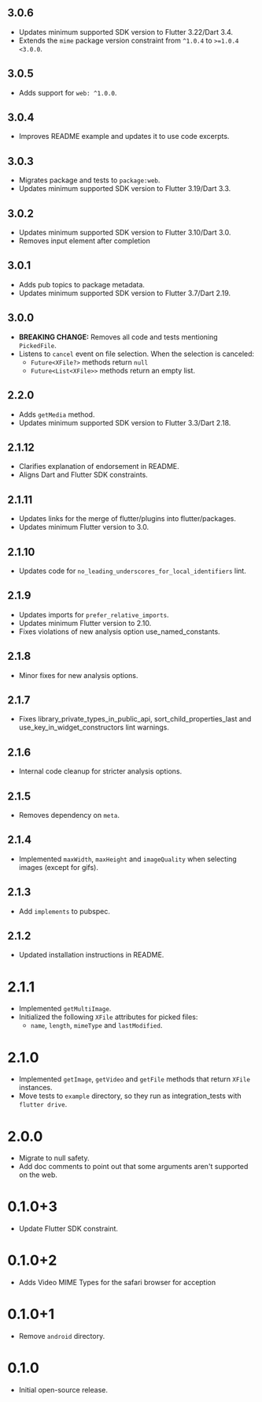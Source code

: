 ## 3.0.6

* Updates minimum supported SDK version to Flutter 3.22/Dart 3.4.
* Extends the `mime` package version constraint from `^1.0.4` to `>=1.0.4 <3.0.0`.

## 3.0.5

* Adds support for `web: ^1.0.0`.

## 3.0.4

* Improves README example and updates it to use code excerpts.

## 3.0.3

* Migrates package and tests to `package:web`.
* Updates minimum supported SDK version to Flutter 3.19/Dart 3.3.

## 3.0.2

* Updates minimum supported SDK version to Flutter 3.10/Dart 3.0.
* Removes input element after completion

## 3.0.1

* Adds pub topics to package metadata.
* Updates minimum supported SDK version to Flutter 3.7/Dart 2.19.

## 3.0.0

* **BREAKING CHANGE:** Removes all code and tests mentioning `PickedFile`.
* Listens to `cancel` event on file selection. When the selection is canceled:
  * `Future<XFile?>` methods return `null`
  * `Future<List<XFile>>` methods return an empty list.

## 2.2.0

* Adds `getMedia` method.
* Updates minimum supported SDK version to Flutter 3.3/Dart 2.18.

## 2.1.12

* Clarifies explanation of endorsement in README.
* Aligns Dart and Flutter SDK constraints.

## 2.1.11

* Updates links for the merge of flutter/plugins into flutter/packages.
* Updates minimum Flutter version to 3.0.

## 2.1.10

* Updates code for `no_leading_underscores_for_local_identifiers` lint.

## 2.1.9

* Updates imports for `prefer_relative_imports`.
* Updates minimum Flutter version to 2.10.
* Fixes violations of new analysis option use_named_constants.

## 2.1.8

* Minor fixes for new analysis options.

## 2.1.7

* Fixes library_private_types_in_public_api, sort_child_properties_last and use_key_in_widget_constructors
  lint warnings.

## 2.1.6

* Internal code cleanup for stricter analysis options.

## 2.1.5

* Removes dependency on `meta`.

## 2.1.4

* Implemented `maxWidth`, `maxHeight` and `imageQuality` when selecting images
  (except for gifs).

## 2.1.3

* Add `implements` to pubspec.

## 2.1.2

* Updated installation instructions in README.

# 2.1.1

* Implemented `getMultiImage`.
* Initialized the following `XFile` attributes for picked files:
  * `name`, `length`, `mimeType` and `lastModified`.

# 2.1.0

* Implemented `getImage`, `getVideo` and `getFile` methods that return `XFile` instances.
* Move tests to `example` directory, so they run as integration_tests with `flutter drive`.

# 2.0.0

* Migrate to null safety.
* Add doc comments to point out that some arguments aren't supported on the web.

# 0.1.0+3

* Update Flutter SDK constraint.

# 0.1.0+2

* Adds Video MIME Types for the safari browser for acception

# 0.1.0+1

* Remove `android` directory.

# 0.1.0

* Initial open-source release.
